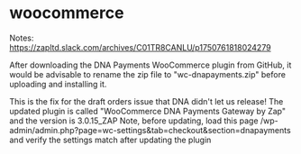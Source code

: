 # woocommerce

Notes:
https://zapltd.slack.com/archives/C01TR8CANLU/p1750761818024279

After downloading the DNA Payments WooCommerce plugin from GitHub, it would be advisable to rename the zip file to "wc-dnapayments.zip" before uploading and installing it.


This is the fix for the draft orders issue that DNA didn't let us release!
The updated plugin is called "WooCommerce DNA Payments Gateway by Zap" and the version is 3.0.15_ZAP
Note, before updating, load this page /wp-admin/admin.php?page=wc-settings&tab=checkout&section=dnapayments and  verify the settings match after updating the plugin
